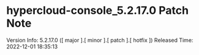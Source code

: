 # hypercloud-console_5.2.17.0 Patch Note

Version Info: 5.2.17.0 ([ major ].[ minor ].[ patch ].[ hotfix ])
Released Time: 2022-12-01 18:35:13


